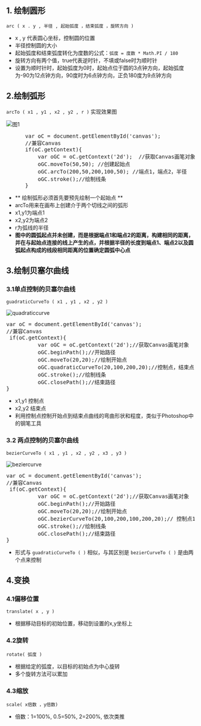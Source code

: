 ## 1. 绘制圆形

`arc ( x . y , 半径 , 起始弧度 ，结束弧度 ，旋转方向 )`

*   x , y 代表圆心坐标，控制圆的位置
*   半径控制圆的大小
*   起始弧度和结束弧度转化为度数的公式：`弧度 = 度数 * Math.PI / 180`
*   旋转方向有两个值，true代表逆时针，不填或false时为顺时针
*   设置为顺时针时，起始弧度为0时，起始点位于圆的3点钟方向，起始弧度为-90为12点钟方向，90度时为6点钟方向，正负180度为9点钟方向

## 2.绘制弧形

`arcTo ( x1 , y1 , x2 , y2 , r )` 实现效果图

![图1](https://www.ylzzxt.cn/wp/wp-content/uploads/2017/01/QQ20170125-111418-300x91.png)
<pre>      var oC = document.getElementById('canvas');
      //兼容Canvas
      if(oC.getContext){
          var oGC = oC.getContext('2d');  //获取Canvas画笔对象
          oGC.moveTo(50,50); //创建起始点
          oGC.arcTo(200,50,200,100,50); //端点1，端点2，半径
          oGC.stroke();//绘制线条
      }
</pre>

*   ** 绘制弧形必须首先要预先绘制一个起始点 **
*   arcTo用来在画布上创建介于两个切线之间的弧形
*   x1,y1为端点1
*   x2,y2为端点2
*   r为弧线的半径
*   **图中的圆弧起点并未创建，而是根据端点1和端点2的距离，构建相同的距离，并在与起始点连接的线上产生的点，并根据半径的长度到端点1、端点2以及圆弧起点构成的线段相同距离的位置确定圆弧中心点**

## 3.绘制贝塞尔曲线

### 3.1单点控制的贝塞尔曲线

`guadraticCurveTo ( x1 , y1 , x2 , y2 )`

![quadraticcurve](https://www.ylzzxt.cn/wp/wp-content/uploads/2017/01/quadraticcurve.gif)
<pre>var oC = document.getElementById('canvas');
//兼容Canvas
 if(oC.getContext){
          var oGC = oC.getContext('2d');//获取Canvas画笔对象
          oGC.beginPath();//开始路径
          oGC.moveTo(20,20);//绘制开始点
          oGC.quadraticCurveTo(20,100,200,20);//控制点，结束点
          oGC.stroke();//绘制线条
          oGC.closePath();//结束路径
}</pre>

*   x1,y1 控制点
*   x2,y2 结束点
*   利用控制点控制开始点到结束点曲线的弯曲形状和程度，类似于Photoshop中的钢笔工具

### 3.2 两点控制的贝塞尔曲线

`bezierCurveTo ( x1 , y1 , x2 , y2 , x3 , y3 )`

![beziercurve](https://www.ylzzxt.cn/wp/wp-content/uploads/2017/01/beziercurve.gif)
<pre>var oC = document.getElementById('canvas');
//兼容Canvas
 if(oC.getContext){
          var oGC = oC.getContext('2d');//获取Canvas画笔对象
          oGC.beginPath();//开始路径
          oGC.moveTo(20,20);//绘制开始点
          oGC.bezierCurveTo(20,100,200,100,200,20);// 控制点1 , 控制点2 , 结束点
          oGC.stroke();//绘制线条
          oGC.closePath();//结束路径
}</pre>

*   形式与 `guadraticCurveTo ( )` 相似，与其区别是 `bezierCurveTo ( )` 是由两个点来控制

## 4.变换

### 4.1偏移位置

`translate( x , y )`

*   根据移动目标的初始位置，移动到设置的x,y坐标上

### 4.2旋转

`rotate( 弧度 )`

*   根据给定的弧度，以目标的初始点为中心旋转
*   多个旋转方法可以累加

### 4.3缩放

`scale( x倍数 ，y倍数)`

*   倍数：1=100%, 0.5=50%, 2=200%, 依次类推

